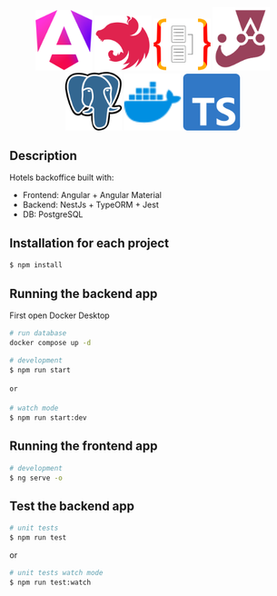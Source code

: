 <p align="center">
  <a href="" target="blank"><img src="img/angular.svg" width="100" alt="Nest Logo" /></a>
  <a href="/" target="blank"><img src="img/nestjs.svg" width="100" alt="Nest Logo" /></a>
  <a href="" target="blank"><img src="img/typeorm.svg" width="100" alt="Nest Logo" /></a>
  <a href="" target="blank"><img src="img/jest.svg" width="100" alt="Nest Logo" /></a>
  <a href="" target="blank"><img src="img/postgresql.svg" width="100" alt="Nest Logo" /></a>
  <a href="" target="blank"><img src="img/docker.svg" width="100" alt="Nest Logo" /></a>
  <a href="" target="blank"><img src="img/typescript.svg" width="100" alt="Nest Logo" /></a>
</p>
    
## Description
Hotels backoffice built with:
- Frontend: Angular + Angular Material
- Backend: NestJs + TypeORM + Jest
- DB: PostgreSQL

## Installation for each project

```bash
$ npm install
```

## Running the backend app

First open Docker Desktop

```bash
# run database
docker compose up -d
```

```bash
# development
$ npm run start

or

# watch mode
$ npm run start:dev
```

## Running the frontend app

```bash
# development
$ ng serve -o
```

## Test the backend app

```bash
# unit tests
$ npm run test
```

or 

```bash
# unit tests watch mode
$ npm run test:watch
```
